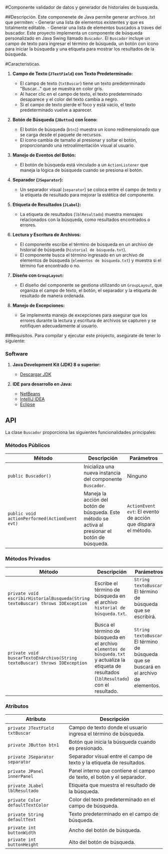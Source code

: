 #Componente validador de datos y generador de historiales de busqueda.

##Descripción.
Este componenete de Java permite generar archivos .txt que permiten:
	- Generar una lista de elementos existentes y que es totalmente editable.
	- Generar una lista de elementos buscados a traves del buscador.
Este proyecto implementa un componente de búsqueda personalizado en Java Swing llamado `Buscador`. El `Buscador` incluye un campo de texto para ingresar el término de búsqueda, un botón con ícono para iniciar la búsqueda y una etiqueta para mostrar los resultados de la búsqueda.

#Caracteristicas.
1. **Campo de Texto (`JTextField`) con Texto Predeterminado:**
   - El campo de texto (`txtBuscar`) tiene un texto predeterminado "Buscar..." que se muestra en color gris.
   - Al hacer clic en el campo de texto, el texto predeterminado desaparece y el color del texto cambia a negro.
   - Si el campo de texto pierde el foco y está vacío, el texto predeterminado vuelve a aparecer.

2. **Botón de Búsqueda (`JButton`) con Ícono:**
   - El botón de búsqueda (`btn1`) muestra un ícono redimensionado que se carga desde el paquete de recursos.
   - El ícono cambia de tamaño al presionar y soltar el botón, proporcionando una retroalimentación visual al usuario.

3. **Manejo de Eventos del Botón:**
   - El botón de búsqueda está vinculado a un `ActionListener` que maneja la lógica de búsqueda cuando se presiona el botón.

4. **Separador (`JSeparator`):**
   - Un separador visual (`separator`) se coloca entre el campo de texto y la etiqueta de resultado para mejorar la estética del componente.

5. **Etiqueta de Resultados (`JLabel`):**
   - La etiqueta de resultados (`lblResultado`) muestra mensajes relacionados con la búsqueda, como resultados encontrados o errores.

6. **Lectura y Escritura de Archivos:**
   - El componente escribe el término de búsqueda en un archivo de historial de búsqueda (`historial de búsqueda.txt`).
   - El componente busca el término ingresado en un archivo de elementos de búsqueda (`elementos de búsqueda.txt`) y muestra si el término fue encontrado o no.

7. **Diseño con `GroupLayout`:**
   - El diseño del componente se gestiona utilizando un `GroupLayout`, que organiza el campo de texto, el botón, el separador y la etiqueta de resultado de manera ordenada.

8. **Manejo de Excepciones:**
   - Se implementa manejo de excepciones para asegurar que los errores durante la lectura y escritura de archivos se capturen y se notifiquen adecuadamente al usuario.

##Requisitos.
Para compilar y ejecutar este proyecto, asegúrate de tener lo siguiente:

### Software

1. **Java Development Kit (JDK) 8 o superior:**
   - [Descargar JDK](https://www.oracle.com/java/technologies/javase-jdk8-downloads.html)

2. **IDE para desarrollo en Java:**
   - [NetBeans](https://netbeans.apache.org/)
   - [IntelliJ IDEA](https://www.jetbrains.com/idea/)
   - [Eclipse](https://www.eclipse.org/)


## API

La clase `Buscador` proporciona las siguientes funcionalidades principales:

### Métodos Públicos

| Método                            | Descripción                                                                 | Parámetros                              |
|-----------------------------------|-----------------------------------------------------------------------------|------------------------------------------|
| `public Buscador()`               | Inicializa una nueva instancia del componente `Buscador`.                   | Ninguno                                  |
| `public void actionPerformed(ActionEvent evt)` | Maneja la acción del botón de búsqueda. Este método se activa al presionar el botón de búsqueda. | `ActionEvent evt`: El evento de acción que dispara el método. |

### Métodos Privados

| Método                                                          | Descripción                                                                 | Parámetros                              |
|-----------------------------------------------------------------|-----------------------------------------------------------------------------|------------------------------------------|
| `private void escribirHistorialBusqueda(String textoBuscar) throws IOException` | Escribe el término de búsqueda en el archivo `historial de búsqueda.txt`.    | `String textoBuscar`: El término de búsqueda que se escribirá. |
| `private void buscarTextoEnArchivo(String textoBuscar) throws IOException`    | Busca el término de búsqueda en el archivo `elementos de búsqueda.txt` y actualiza la etiqueta de resultados (`lblResultado`) con el resultado. | `String textoBuscar`: El término de búsqueda que se buscará en el archivo de elementos. |

### Atributos

| Atributo                     | Descripción                                                                 |
|------------------------------|-----------------------------------------------------------------------------|
| `private JTextField txtBuscar`| Campo de texto donde el usuario ingresa el término de búsqueda.              |
| `private JButton btn1`       | Botón que inicia la búsqueda cuando es presionado.                           |
| `private JSeparator separator`| Separador visual entre el campo de texto y la etiqueta de resultados.        |
| `private JPanel innerPanel`  | Panel interno que contiene el campo de texto, el botón y el separador.       |
| `private JLabel lblResultado`| Etiqueta que muestra el resultado de la búsqueda.                             |
| `private Color defaultTextColor` | Color del texto predeterminado en el campo de búsqueda.                    |
| `private String defaultText` | Texto predeterminado en el campo de búsqueda.                                |
| `private int buttonWidth`    | Ancho del botón de búsqueda.                                                 |
| `private int buttonHeight`   | Alto del botón de búsqueda.                                                  |
